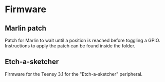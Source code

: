# Firmware
## Marlin patch
Patch for Marlin to wait until a position is reached before toggling a GPIO. Instructions to apply the patch can be found inside the folder.

## Etch-a-sketcher
Firmware for the Teensy 3.1 for the "Etch-a-sketcher" peripheral.